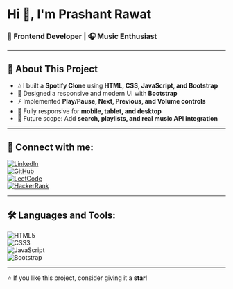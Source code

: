# Hi 👋, I'm Prashant Rawat  

### 🎵 Frontend Developer | 🎧 Music Enthusiast  

---

## 🌟 About This Project
- 🎶 I built a **Spotify Clone** using **HTML, CSS, JavaScript, and Bootstrap**  
- 🎨 Designed a responsive and modern UI with **Bootstrap**  
- ⚡ Implemented **Play/Pause, Next, Previous, and Volume controls**  
- 📱 Fully responsive for **mobile, tablet, and desktop**  
- 🚀 Future scope: Add **search, playlists, and real music API integration**  

---

## 🤝 Connect with me:
[![LinkedIn](https://img.shields.io/badge/LinkedIn-blue?style=for-the-badge&logo=linkedin)](https://www.linkedin.com)  
[![GitHub](https://img.shields.io/badge/GitHub-black?style=for-the-badge&logo=github)](https://github.com/your-username)  
[![LeetCode](https://img.shields.io/badge/LeetCode-orange?style=for-the-badge&logo=leetcode)](https://leetcode.com)  
[![HackerRank](https://img.shields.io/badge/HackerRank-brightgreen?style=for-the-badge&logo=hackerrank)](https://www.hackerrank.com)  

---

## 🛠️ Languages and Tools:
![HTML5](https://img.shields.io/badge/HTML5-orange?style=for-the-badge&logo=html5)  
![CSS3](https://img.shields.io/badge/CSS3-blue?style=for-the-badge&logo=css3)  
![JavaScript](https://img.shields.io/badge/JavaScript-yellow?style=for-the-badge&logo=javascript)  
![Bootstrap](https://img.shields.io/badge/Bootstrap-purple?style=for-the-badge&logo=bootstrap)  

---

⭐ If you like this project, consider giving it a **star**!
